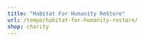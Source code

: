 ```yaml
---
title: "Habitat For Humanity ReStore"
url: /tempe/habitat-for-humanity-restore/
shop: charity
---
```

